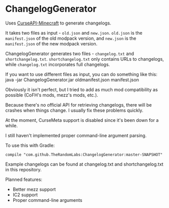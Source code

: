 # ChangelogGenerator

Uses [CurseAPI-Minecraft](https://github.com/TheRandomLabs/CurseAPI-Minecraft) to generate changelogs.

It takes two files as input - `old.json` and `new.json`. `old.json` is the `manifest.json` of the
old modpack version, and `new.json` is the `manifest.json` of the new modpack version.

ChangelogGenerator generates two files - `changelog.txt` and `shortchangelog.txt`.
`shortchangelog.txt` only contains URLs to changelogs, while `changelog.txt` incorporates
full changelogs.

If you want to use different files as input, you can do something like this:
	java -jar ChangelogGenerator.jar oldmanifest.json manifest.json

Obviously it isn't perfect, but I tried to add as much mod compatibility as possible
(CoFH's mods, mezz's mods, etc.).

Because there's no official API for retrieving changelogs, there will be crashes when things change.
I usually fix these problems quickly.

At the moment, CurseMeta support is disabled since it's been down for a while.

I still haven't implemented proper command-line argument parsing.

To use this with Gradle:

	compile "com.github.TheRandomLabs:ChangelogGenerator:master-SNAPSHOT"

Example changelogs can be found at changelog.txt and shortchangelog.txt in this repository.

Planned features:
* Better mezz support
* IC2 support
* Proper command-line arguments

